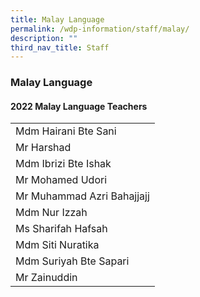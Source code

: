 ```yaml
---
title: Malay Language
permalink: /wdp-information/staff/malay/
description: ""
third_nav_title: Staff
---
```

### **Malay Language**

#### **2022 Malay Language Teachers**

|  |
|---|
| Mdm Hairani Bte Sani |
| Mr Harshad |
| Mdm Ibrizi Bte Ishak |
| Mr Mohamed Udori |
| Mr Muhammad Azri Bahajjajj| 
|Mdm Nur Izzah |
| Ms Sharifah Hafsah |
|Mdm Siti Nuratika |
| Mdm Suriyah Bte Sapari |
| Mr Zainuddin |